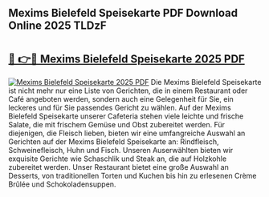 ## Mexims Bielefeld Speisekarte PDF Download Online 2025 TLDzF

# <h2><a href="http://gc829m.nevu.top/?p=Mexims+Bielefeld+Speisekarte">🔗 👉🔴 Mexims Bielefeld Speisekarte 2025 PDF</a></h2>

[![Mexims Bielefeld Speisekarte 2025 PDF](https://i.imgur.com/dBaPXMq.png)](http://gc829m.nevu.top/?p=Mexims+Bielefeld+Speisekarte)
Die Mexims Bielefeld Speisekarte ist nicht mehr nur eine Liste von Gerichten, die in einem Restaurant oder Café angeboten werden, sondern auch eine Gelegenheit für Sie, ein leckeres und für Sie passendes Gericht zu wählen. Auf der Mexims Bielefeld Speisekarte unserer Cafeteria stehen viele leichte und frische Salate, die mit frischem Gemüse und Obst zubereitet werden. Für diejenigen, die Fleisch lieben, bieten wir eine umfangreiche Auswahl an Gerichten auf der Mexims Bielefeld Speisekarte an: Rindfleisch, Schweinefleisch, Huhn und Fisch. Unseren Auserwählten bieten wir exquisite Gerichte wie Schaschlik und Steak an, die auf Holzkohle zubereitet werden. Unser Restaurant bietet eine große Auswahl an Desserts, von traditionellen Torten und Kuchen bis hin zu erlesenen Crème Brûlée und Schokoladensuppen.
